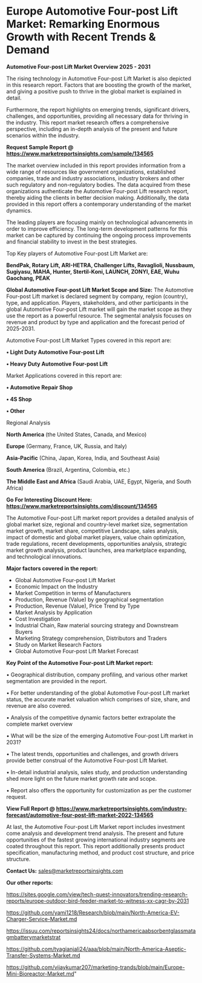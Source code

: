 # Europe Automotive Four-post Lift Market: Remarking Enormous Growth with Recent Trends & Demand

<Strong> Automotive Four-post Lift Market Overview 2025 - 2031</strong>

The rising technology in Automotive Four-post Lift Market is also depicted in this research report. Factors that are boosting the growth of the market, and giving a positive push to thrive in the global market is explained in detail.

Furthermore, the report highlights on emerging trends, significant drivers, challenges, and opportunities, providing all necessary data for thriving in the industry. This report market research offers a comprehensive perspective, including an in-depth analysis of the present and future scenarios within the industry.

<strong>Request Sample Report @ <a href=https://www.marketreportsinsights.com/sample/134565>https://www.marketreportsinsights.com/sample/134565</a></strong>

The market overview included in this report provides information from a wide range of resources like government organizations, established companies, trade and industry associations, industry brokers and other such regulatory and non-regulatory bodies. The data acquired from these organizations authenticate the Automotive Four-post Lift research report, thereby aiding the clients in better decision making. Additionally, the data provided in this report offers a contemporary understanding of the market dynamics.

The leading players are focusing mainly on technological advancements in order to improve efficiency. The long-term development patterns for this market can be captured by continuing the ongoing process improvements and financial stability to invest in the best strategies.

Top Key players of Automotive Four-post Lift Market are:

<strong>BendPak, Rotary Lift, ARI-HETRA, Challenger Lifts, Ravaglioli, Nussbaum, Sugiyasu, MAHA, Hunter, Stertil-Koni, LAUNCH, ZONYI, EAE, Wuhu Gaochang, PEAK</strong>

<strong><b>Global Automotive Four-post Lift Market Scope and Size:</b></strong>
The Automotive Four-post Lift market is declared segment by company, region (country), type, and application. Players, stakeholders, and other participants in the global Automotive Four-post Lift market will gain the market scope as they use the report as a powerful resource. The segmental analysis focuses on revenue and product by type and application and the forecast period of 2025-2031.

Automotive Four-post Lift Market Types covered in this report are:

<strong>• Light Duty Automotive Four-post Lift

• Heavy Duty Automotive Four-post Lift</strong>

Market Applications covered in this report are:

<strong>• Automotive Repair Shop

• 4S Shop

• Other</strong> 

Regional Analysis

<strong>North America</strong> (the United States, Canada, and Mexico)

<strong>Europe</strong> (Germany, France, UK, Russia, and Italy)

<strong>Asia-Pacific</strong> (China, Japan, Korea, India, and Southeast Asia)

<strong>South America</strong> (Brazil, Argentina, Colombia, etc.)

<strong>The Middle East and Africa</strong> (Saudi Arabia, UAE, Egypt, Nigeria, and South Africa)

<strong>Go For Interesting Discount Here: <a href=https://www.marketreportsinsights.com/discount/134565>https://www.marketreportsinsights.com/discount/134565</a></strong>

The Automotive Four-post Lift market report provides a detailed analysis of global market size, regional and country-level market size, segmentation market growth, market share, competitive Landscape, sales analysis, impact of domestic and global market players, value chain optimization, trade regulations, recent developments, opportunities analysis, strategic market growth analysis, product launches, area marketplace expanding, and technological innovations.

<strong><b>Major factors covered in the report:</b></strong>
<ul>
  <li>Global Automotive Four-post Lift Market </li>
  <li>Economic Impact on the Industry</li>
  <li>Market Competition in terms of Manufacturers</li>
  <li>Production, Revenue (Value) by geographical segmentation</li>
  <li>Production, Revenue (Value), Price Trend by Type</li>
  <li>Market Analysis by Application</li>
  <li>Cost Investigation</li>
  <li>Industrial Chain, Raw material sourcing strategy and Downstream Buyers</li>
  <li>Marketing Strategy comprehension, Distributors and Traders</li>
  <li>Study on Market Research Factors</li>
  <li>Global Automotive Four-post Lift Market Forecast</li>
</ul>

<strong><b>Key Point of the Automotive Four-post Lift Market report:</b></strong>

• Geographical distribution, company profiling, and various other market segmentation are provided in the report.

• For better understanding of the global Automotive Four-post Lift market status, the accurate market valuation which comprises of size, share, and revenue are also covered.

• Analysis of the competitive dynamic factors better extrapolate the complete market overview

• What will be the size of the emerging Automotive Four-post Lift market in 2031?

• The latest trends, opportunities and challenges, and growth drivers provide better construal of the Automotive Four-post Lift Market.

• In-detail industrial analysis, sales study, and production understanding shed more light on the future market growth rate and scope.

• Report also offers the opportunity for customization as per the customer request.

<strong><b>View Full Report @ <a href=https://www.marketreportsinsights.com/industry-forecast/automotive-four-post-lift-market-2022-134565>https://www.marketreportsinsights.com/industry-forecast/automotive-four-post-lift-market-2022-134565</a></b></strong>


At last, the Automotive Four-post Lift Market report includes investment come analysis and development trend analysis. The present and future opportunities of the fastest growing international industry segments are coated throughout this report. This report additionally presents product specification, manufacturing method, and product cost structure, and price structure.

<strong>Contact Us:</strong>
sales@marketreportsinsights.com

<strong>Our other reports:</strong>

<a href=https://sites.google.com/view/tech-quest-innovators/trending-research-reports/europe-outdoor-bird-feeder-market-to-witness-xx-cagr-by-2031>https://sites.google.com/view/tech-quest-innovators/trending-research-reports/europe-outdoor-bird-feeder-market-to-witness-xx-cagr-by-2031</a>

<a href=https://github.com/yami1218/Research/blob/main/North-America-EV-Charger-Service-Market.md>https://github.com/yami1218/Research/blob/main/North-America-EV-Charger-Service-Market.md</a>

<a href=https://issuu.com/reportsinsights24/docs/northamericaabsorbentglassmatagmbatterymarketstrat>https://issuu.com/reportsinsights24/docs/northamericaabsorbentglassmatagmbatterymarketstrat</a>

<a href=https://github.com/tyagianjali24/aaa/blob/main/North-America-Aseptic-Transfer-Systems-Market.md>https://github.com/tyagianjali24/aaa/blob/main/North-America-Aseptic-Transfer-Systems-Market.md</a>

<a href=https://github.com/vijaykumar207/marketing-trands/blob/main/Europe-Mini-Bioreactor-Market.md>https://github.com/vijaykumar207/marketing-trands/blob/main/Europe-Mini-Bioreactor-Market.md</a>"
